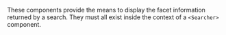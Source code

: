 These components provide the means to display the facet information returned by a search. They must all exist inside the context of a `<Searcher>` component.